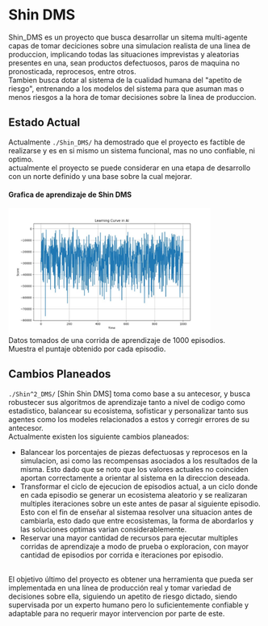 # Shin DMS
Shin_DMS es un proyecto que busca desarrollar un sitema multi-agente capas de tomar deciciones sobre una simulacion realista de una linea de produccion, implicando todas las situaciones imprevistas y aleatorias presentes en una, sean productos defectuosos, paros de maquina no pronosticada, reprocesos, entre otros.<br>
Tambien busca dotar al sistema de la cualidad humana del "apetito de riesgo", entrenando a los modelos del sistema para que asuman mas o menos riesgos a la hora de tomar decisiones sobre la linea de produccion.

## Estado Actual 
Actualmente `./Shin_DMS/` ha demostrado que el proyecto es factible de realizarse y es en si mismo un sistema funcional, mas no uno confiable, ni optimo.<br>
actualmente el proyecto se puede considerar en una etapa de desarrollo con un norte definido y una base sobre la cual mejorar.
#### Grafica de aprendizaje de Shin DMS
<img src="/Shin_DMS/Reultados_1/grafica_aprendizaje.jpeg" height="250px" width="400px" ><br>
Datos tomados de una corrida de aprendizaje de 1000 episodios.<br>
Muestra el puntaje obtenido por cada episodio.

## Cambios Planeados
`./Shin^2_DMS/` [Shin Shin DMS] toma como base a su antecesor, y busca robustecer sus algoritmos de aprendizaje tanto a nivel de codigo como estadistico, balancear su ecosistema, sofisticar y personalizar tanto sus agentes como los modeles relacionados a estos y corregir errores de su antecesor.<br>
Actualmente existen los siguiente cambios planeados:
- Balancear los porcentajes de piezas defectuosas y reprocesos en la simulacion, asi como las recompensas asociados a los resultados de la misma. Esto dado que se noto que los valores actuales no coinciden aportan correctamente a orientar al sistema en la direccion deseada.
- Transformar el ciclo de ejecucion de episodios actual, a un ciclo donde en cada episodio se generar un ecosistema aleatorio y se realizaran multiples iteraciones sobre un este antes de pasar al siguiente episodio. Esto con el fin de enseñar al sistemaa resolver una situacion antes de cambiarla, esto dado que entre ecosistemas, la forma de abordarlos y las soluciones optimas varian considerablemente.
- Reservar una mayor cantidad de recursos para ejecutar multiples corridas de aprendizaje a modo de prueba o exploracion, con mayor cantidad de episodios por corrida e iteraciones por episodio.
<br>
El objetivo último del proyecto es obtener una herramienta que pueda ser implementada en una línea de producción real y tomar variedad de decisiones sobre ella, siguiendo un apetito de riesgo dictado, siendo supervisada por un experto humano pero lo suficientemente confiable y adaptable para no requerir mayor intervencion por parte de este.

